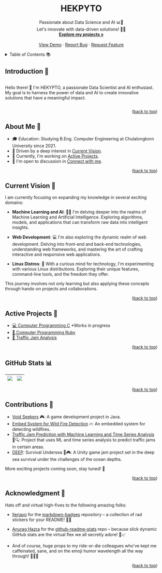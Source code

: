 <!-- Improved compatibility of back to top link: See: https://github.com/othneildrew/Best-README-Template/pull/73 -->

<a name="readme-top"></a>

<!--
*** Thanks for visiting my GitHub profile. If you'd like to connect or collaborate,
*** feel free to reach out. Don't forget to star the repositories you find interesting! 🌟
*** Have an awesome day and keep coding! 😄🚀
-->

<!-- PROJECT TITLE -->
<div align="center">
  <h1>HEKPYTO</h1>
  <p align="center">
    Passionate about Data Science and AI 📊🤖
    <br />
    Let's innovate with data-driven solutions! 🚀💡
    <br />
    <a href="https://github.com/HEKYPTO?tab=repositories"><strong>Explore my projects »</strong></a>
    <br />
    <br />
    <a href="https://github.com/HEKYPTO?tab=repositories">View Demo</a>
    ·
    <a href="https://github.com/hekypto/issues">Report Bug</a>
    ·
    <a href="https://github.com/hekypto/issues">Request Feature</a>
  </p>
</div>

<!-- TABLE OF CONTENTS -->
<details>
  <summary>Table of Contents 📚</summary>
  <ol>
    <li><a href="#readme-introduction">Introduction</a></li>
    <li><a href="#readme-about-me">About Me</a></li>
    <li><a href="#readme-current-vision">Current Vision</a></li>
    <li><a href="#readme-projects">Projects</a></li>
    <li><a href="#readme-github-stats">GitHub Stats</a></li>
    <li><a href="#readme-contributions">Contributions</a></li>
    <li><a href="#readme-certifications-and-achievements">Certifications and Achievements</a></li>
    <li><a href="#readme-lets-connect">Let's Connect</a></li>
    <li><a href="#readme-acknowledgments">Acknowledgments</a></li>
  </ol>
</details>

<!-- INTRODUCTION -->
<a name="readme-introduction"></a>

## Introduction 👋

<div style="display: flex; align-items: center;">
  <p>Hello there! 🙌 I'm HEKYPTO, a passionate Data Scientist and AI enthusiast. My goal is to harness the power of data and AI to create innovative solutions that have a meaningful impact.</p>
</div>

<p align="right">(<a href="#readme-top">back to top</a>)</p>

<!-- ABOUT ME -->
<a name="readme-about-me"></a>

## About Me 🌟

- 🎓 Education: Studying B.Eng. Computer Engineering at Chulalongkorn University since 2021.
- 🌱 Driven by a deep interest in <a href="#current-vision">Current Vision</a>.
- 💼 Currently, I'm working on <a href="#active-projects">Active Projects</a>.
- 💬 I'm open to discussion in <a href="#connect-with-me">Connect with me</a>.

<p align="right">(<a href="#readme-top">back to top</a>)</p>

<!-- CURRENT VISION -->
<a name="readme-current-vision"></a>

## Current Vision 🔮

I am currently focusing on expanding my knowledge in several exciting domains:

- **Machine Learning and AI**: 🤖🧠 I'm delving deeper into the realms of Machine Learning and Artificial Intelligence. Exploring algorithms, models, and applications that can transform raw data into intelligent insights.

- **Web Development**: 💻 I'm also exploring the dynamic realm of web development. Delving into front-end and back-end technologies, understanding web frameworks, and mastering the art of crafting interactive and responsive web applications.

- **Linux Distros**: 🐧 With a curious mind for technology, I'm experimenting with various Linux distributions. Exploring their unique features, command-line tools, and the freedom they offer.

This journey involves not only learning but also applying these concepts through hands-on projects and collaborations.

<p align="right">(<a href="#readme-top">back to top</a>)</p>

<!-- ACTIVE PROJECTS -->
<a name="readme-projects"></a>

## Active Projects 🚀

- [💻 Computer Programming C](https://github.com/HEKYPTO/) \*Works in progress
- [💎 Computer Programming Ruby](https://github.com/HEKYPTO/ComputerProgrammingWithRuby)
- [🚗 Traffic Jam Analysis](https://github.com/HEKYPTO/TrafficJam)

<p align="right">(<a href="#readme-top">back to top</a>)</p>

<!-- GITHUB STATS -->
<a name="readme-github-stats"></a>

## GitHub Stats 📊

| <a href="https://github.com/HEKPYTO"><img align="center" src="https://readme-stats-mine.vercel.app/api?username=hekpyto&show_icons=true&theme=graywhite&hide_border=true"/></a> | <a href="https://github.com/HEKPYTO"><img align="center" src="https://github-readme-stats.vercel.app/api/top-langs/?username=hekpyto&layout=compact&theme=graywhite&hide_border=true"/></a> |
| --- | --- |

<p align="right">(<a href="#readme-top">back to top</a>)</p>


<!-- CONTRIBUTIONS -->
<a name="readme-contributions"></a>

## Contributions 🌟

- [Void Seekers](https://github.com/vtneil/void_seekers) 🎮: A game development project in Java.
- [Embed System for Wild Fire Detection](https://github.com/vtneil/emb_forest_fire) 🔥: An embedded system for detecting wildfires.
- [Traffic Jam Prediction with Machine Learning and Time Series Analysis](https://github.com/poypythuncha/ML-project) 🚗🔍: Project that uses ML and time series analysis to predict traffic jams in certain areas.
- [DEEP](https://github.com/KiraraGZ/DEEP): Survival Undersea 🌊🎮: A Unity game jam project set in the deep sea survival under the challenges of the ocean depths.

More exciting projects coming soon, stay tuned! 🚀

<p align="right">(<a href="#readme-top">back to top</a>)</p>

<!-- ACKNOWLEDGEMENT -->
<a name="readme-acknowledgments"></a>

## Acknowledgment 🎉

Hats off and virtual high-fives to the following amazing folks:

- [Ileriayo](https://github.com/Ileriayo) for the [markdown-badges](https://github.com/Ileriayo/markdown-badges) repository – a collection of rad stickers for your README! 🌟🎉

- [Anurag Hazra](https://github.com/anuraghazra) for the [github-readme-stats](https://github.com/anuraghazra/github-readme-stats) repo – because slick dynamic GitHub stats are the virtual flex we all secretly adore! 💪📈

- And of course, huge props to my ride-or-die colleagues who've kept me caffeinated, sane, and on the emoji humor wavelength all the way through! 🙌👯‍♂️

<p align="right">(<a href="#readme-top">back to top</a>)</p>
